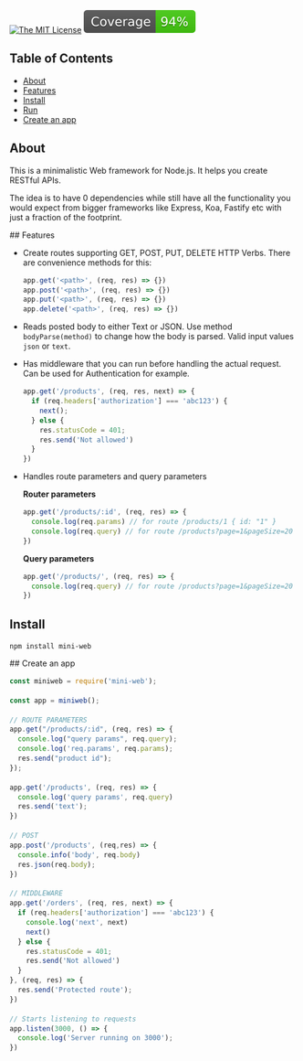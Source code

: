 [![The MIT License](https://img.shields.io/badge/license-MIT-orange.svg?color=blue&style=flat-square)](http://opensource.org/licenses/MIT)
![Coverage](./badges/coverage.svg)

## Table of Contents

- [About](#about)
- [Features](#features)
- [Install](#install)
- [Run](#run)
- [Create an app](#create-an-app)

## About

This is a minimalistic Web framework for Node.js. It helps you create RESTful APIs.

The idea is to have 0 dependencies while still have all the functionality you would expect from bigger frameworks like Express, Koa, Fastify etc with just a fraction of the footprint.

## Features

- Create routes supporting GET, POST, PUT, DELETE HTTP Verbs. There are convenience methods for this:

   ```javascript
   app.get('<path>', (req, res) => {})
   app.post('<path>', (req, res) => {})
   app.put('<path>', (req, res) => {})
   app.delete('<path>', (req, res) => {})
   ```

- Reads posted body to either Text or JSON. Use method `bodyParse(method)` to change how the body is parsed. Valid input values `json` or `text`.
- Has middleware that you can run before handling the actual request. Can be used for Authentication for example.

   ```javascript
   app.get('/products', (req, res, next) => {
     if (req.headers['authorization'] === 'abc123') {
       next();
     } else {
       res.statusCode = 401;
       res.send('Not allowed')
     }
   })
   ```

- Handles route parameters and query parameters

   **Router parameters**

   ```javascript
   app.get('/products/:id', (req, res) => {
     console.log(req.params) // for route /products/1 { id: "1" }
     console.log(req.query) // for route /products?page=1&pageSize=20 { page: "1", pageSize: "20"}
   })
   ```

   **Query parameters** 

   ```javascript
   app.get('/products/', (req, res) => {
     console.log(req.query) // for route /products?page=1&pageSize=20 { page: "1", pageSize: "20"}
   })
   ```

## Install

```
npm install mini-web
```

## Create an app

```javascript
const miniweb = require('mini-web');

const app = miniweb();

// ROUTE PARAMETERS
app.get("/products/:id", (req, res) => {
  console.log("query params", req.query);
  console.log('req.params', req.params);
  res.send("product id");
});

app.get('/products', (req, res) => {
  console.log('query params', req.query)
  res.send('text');
})

// POST
app.post('/products', (req,res) => {
  console.info('body', req.body)
  res.json(req.body);
})

// MIDDLEWARE
app.get('/orders', (req, res, next) => {
  if (req.headers['authorization'] === 'abc123') {
    console.log('next', next)
    next()
  } else {
    res.statusCode = 401;
    res.send('Not allowed')
  }
}, (req, res) => {
  res.send('Protected route');
})

// Starts listening to requests
app.listen(3000, () => {
  console.log('Server running on 3000');
})
```